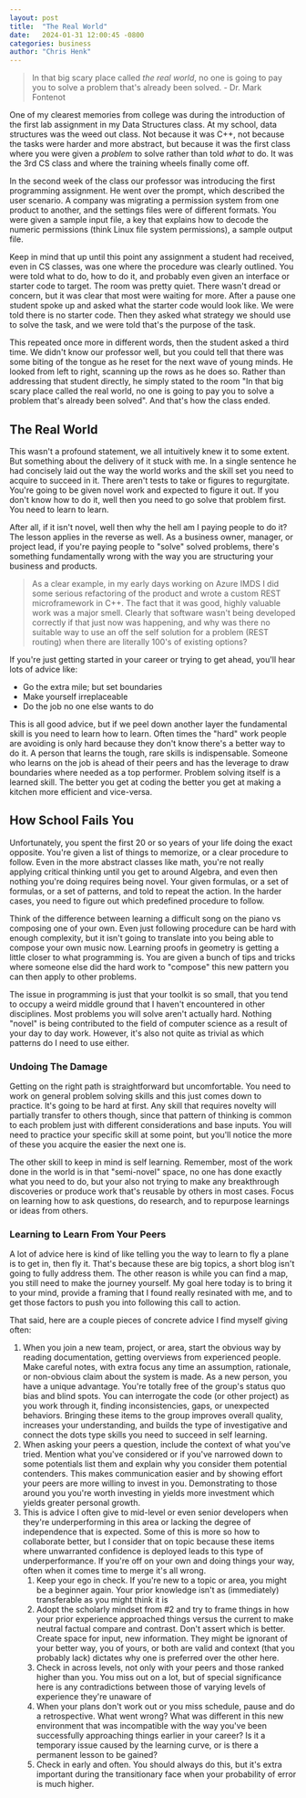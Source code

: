 ```yaml
---
layout: post
title:  "The Real World"
date:   2024-01-31 12:00:45 -0800
categories: business
author: "Chris Henk"
---
```


> In that big scary place called *the real world*, no one is going to pay you to solve a problem that's already been solved. - Dr. Mark Fontenot

One of my clearest memories from college was during the introduction of the first lab assignment in my Data Structures class. At my school, data structures was the weed out class. Not because it was C++, not because the tasks were harder and more abstract, but because it was the first class where you were given a *problem* to solve rather than told *what* to do. It was the 3rd CS class and where the training wheels finally come off.

In the second week of the class our professor was introducing the first programming assignment. He went over the prompt, which described the user scenario. A company was migrating a permission system from one product to another, and the settings files were of different formats. You were given a sample input file, a key that explains how to decode the numeric permissions (think Linux file system permissions), a sample output file.

Keep in mind that up until this point any assignment a student had received, even in CS classes, was one where the procedure was clearly outlined. You were told what to do, how to do it, and probably even given an interface or starter code to target. The room was pretty quiet. There wasn't dread or concern, but it was clear that most were waiting for more. After a pause one student spoke up and asked what the starter code would look like. We were told there is no starter code. Then they asked what strategy we should use to solve the task, and we were told that's the purpose of the task.

This repeated once more in different words, then the student asked a third time. We didn't know our professor well, but you could tell that there was some biting of the tongue as he reset for the next wave of young minds. He looked from left to right, scanning up the rows as he does so. Rather than addressing that student directly, he simply stated to the room "In that big scary place called the real world, no one is going to pay you to solve a problem that's already been solved". And that's how the class ended.

## The Real World

This wasn't a profound statement, we all intuitively knew it to some extent. But something about the delivery of it stuck with me. In a single sentence he had concisely laid out the way the world works and the skill set you need to acquire to succeed in it. There aren't tests to take or figures to regurgitate. You're going to be given novel work and expected to figure it out. If you don't know how to do it, well then you need to go solve that problem first. You need to learn to learn.

After all, if it isn't novel, well then why the hell am I paying people to do it? The lesson applies in the reverse as well. As a business owner, manager, or project lead, if you're paying people to "solve" solved problems, there's something fundamentally wrong with the way you are structuring your business and products. 

> As a clear example, in my early days working on Azure IMDS I did some serious refactoring of the product and wrote a custom REST microframework in C++. The fact that it was good, highly valuable work was a major smell. Clearly that software wasn't being developed correctly if that just now was happening, and why was there no suitable way to use an off the self solution for a problem (REST routing) when there are literally 100's of existing options?

If you're just getting started in your career or trying to get ahead, you'll hear lots of advice like:

- Go the extra mile; but set boundaries
- Make yourself irreplaceable
- Do the job no one else wants to do

This is all good advice, but if we peel down another layer the fundamental skill is you need to learn how to learn. Often times the "hard" work people are avoiding is only hard because they don't know there's a better way to do it. A person that learns the tough, rare skills is indispensable. Someone who learns on the job is ahead of their peers and has the leverage to draw boundaries where needed as a top performer. Problem solving itself is a learned skill. The better you get at coding the better you get at making a kitchen more efficient and vice-versa.

## How School Fails You

Unfortunately, you spent the first 20 or so years of your life doing the exact opposite. You're given a list of things to memorize, or a clear procedure to follow. Even in the more abstract classes like math, you're not really applying critical thinking until you get to around Algebra, and even then nothing you're doing requires being novel. Your given formulas, or a set of formulas, or a set of patterns, and told to repeat the action. In the harder cases, you need to figure out which predefined procedure to follow.

Think of the difference between learning a difficult song on the piano vs composing one of your own. Even just following procedure can be hard with enough complexity, but it isn't going to translate into you being able to compose your own music now. Learning proofs in geometry is getting a little closer to what programming is. You are given a bunch of tips and tricks where someone else did the hard work to "compose" this new pattern you can then apply to other problems.

The issue in programming is just that your toolkit is so small, that you tend to occupy a weird middle ground that I haven't encountered in other disciplines. Most problems you will solve aren't actually hard. Nothing "novel" is being contributed to the field of computer science as a result of your day to day work. However, it's also not quite as trivial as which patterns do I need to use either.

### Undoing The Damage

Getting on the right path is straightforward but uncomfortable. You need to work on general problem solving skills and this just comes down to practice. It's going to be hard at first. Any skill that requires novelty will partially transfer to others though, since that pattern of thinking is common to each problem just with different considerations and base inputs. You will need to practice your specific skill at some point, but you'll notice the more of these you acquire the easier the next one is.

The other skill to keep in mind is self learning. Remember, most of the work done in the world is in that "semi-novel" space, no one has done exactly what you need to do, but your also not trying to make any breakthrough discoveries or produce work that's reusable by others in most cases. Focus on learning how to ask questions, do research, and to repurpose learnings or ideas from others.

### Learning to Learn From Your Peers

A lot of advice here is kind of like telling you the way to learn to fly a plane is to get in, then fly it. That's because these are big topics, a short blog isn't going to fully address them. The other reason is while you can find a map, you still need to make the journey yourself. My goal here today is to bring it to your mind, provide a framing that I found really resinated with me, and to get those factors to push you into following this call to action.

That said, here are a couple pieces of concrete advice I find myself giving often:

1. When you join a new team, project, or area, start the obvious way by reading documentation, getting overviews from experienced people. Make careful notes, with extra focus any time an assumption, rationale, or non-obvious claim about the system is made. As a new person, you have a unique advantage. You're totally free of the group's status quo bias and blind spots. You can interrogate the code (or other project) as you work through it, finding inconsistencies, gaps, or unexpected behaviors. Bringing these items to the group improves overall quality, increases your understanding, and builds the type of investigative and connect the dots type skills you need to succeed in self learning.
2. When asking your peers a question, include the context of what you've tried. Mention what you've considered or if you've narrowed down to some potentials list them and explain why you consider them potential contenders. This makes communication easier and by showing effort your peers are more willing to invest in you. Demonstrating to those around you you're worth investing in yields more investment which yields greater personal growth.
3. This is advice I often give to mid-level or even senior developers when they're underperforming in this area or lacking the degree of independence that is expected. Some of this is more so how to collaborate better, but I consider that on topic because these items where unwarranted confidence is deployed leads to this type of underperformance. If you're off on your own and doing things your way, often when it comes time to merge it's all wrong.
   1. Keep your ego in check. If you're new to a topic or area, you might be a beginner again. Your prior knowledge isn't as (immediately) transferable as you might think it is
   2. Adopt the scholarly mindset from #2 and try to frame things in how your prior experience approached things versus the current to make neutral factual compare and contrast. Don't assert which is better. Create space for input, new information. They might be ignorant of your better way, you of yours, or both are valid and context (that you probably lack) dictates why one is preferred over the other here.
   3. Check in across levels, not only with your peers and those ranked higher than you. You miss out on a lot, but of special significance here is any contradictions between those of varying levels of experience they're unaware of
   4. When your plans don't work out or you miss schedule, pause and do a retrospective. What went wrong? What was different in this new environment that was incompatible with the way you've been successfully approaching things earlier in your career? Is it a temporary issue caused by the learning curve, or is there a permanent lesson to be gained?
   5. Check in early and often. You should always do this, but it's extra important during the transitionary face when your probability of error is much higher.
